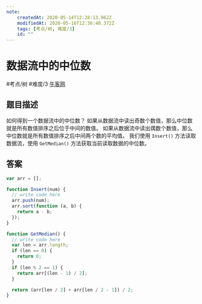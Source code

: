 ```yaml
---
note:
    createdAt: 2020-05-14T12:28:13.962Z
    modifiedAt: 2020-05-16T12:36:40.372Z
    tags: [考点/树, 难度/3]
    id: ""
---
```

# 数据流中的中位数
#考点/树 #难度/3 [牛客网](https://www.nowcoder.com/practice/9be0172896bd43948f8a32fb954e1be1?tpId=13&tqId=11216&tPage=1&rp=1&ru=/ta/coding-interviews&qru=/ta/coding-interviews/question-ranking)
<!-- @crossnote.comment "id":"40e7e4ba-eeee-4bb5-b2f2-f7513a5abd1e" -->  
## 题目描述
如何得到一个数据流中的中位数？
如果从数据流中读出奇数个数值，那么中位数就是所有数值排序之后位于中间的数值。
如果从数据流中读出偶数个数值，那么中位数就是所有数值排序之后中间两个数的平均值。
我们使用 `Insert()` 方法读取数据流，使用 `GetMedian()` 方法获取当前读取数据的中位数。

## 答案
```javascript
var arr = [];

function Insert(num) {
  // write code here
  arr.push(num);
  arr.sort(function (a, b) {
    return a - b;
  });
}

function GetMedian() {
  // write code here
  var len = arr.length;
  if (len == 0) {
    return 0;
  }
  if (len % 2 == 1) {
    return arr[(len - 1) / 2];
  }

  return (arr[len / 2] + arr[len / 2 - 1]) / 2;
}
```